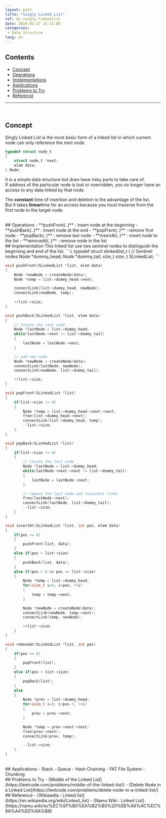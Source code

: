 ```yaml
---
layout: post
title: "Singly Linked List"
ref: ds-singly-linkedlist
date: 2019-03-27 15:15:00
categories: 
 - Data Structure
lang: en
---
```


## Contents
- [Concept](#sll)
- [Operations](#op)
- [Implementations](#implementation)
- [Applications](#app)
- [Problems to Try](#problem)
- [Reference](#ref)
<hr />
<br />

## Concept <a id="sll"></a>
Singly Linked List is the most basic form of a linked list in which current node can 
only reference the next node.

```c
typedef struct node_t
{
	struct node_t *next;
	elem data;
} Node;
```

It is a simple data structure but does have risky parts to take care of. <br />
If address of the particular node is lost or overridden, you no longer have an access
to any data linked by that node.

The **constant** time of insertion and deletion is the advantage of the list. <br />
But it takes **linear**time for an access because you must traverse from the first node 
to the target node.

<br />
## Operations <a id="op"></a>
- **pushFront(..)** : insert node at the beginning
- **pushBack(..)** : insert node at the end
- **popFront(..)** : remove first node
- **popBack(..)** : remove last node
- **insertAt(..)** : insert node to the list
- **removeAt(..)** : remove node in the list

<br />
## Implementation <a id="implementation"></a>
This linked list use two sentinel nodes to distinguish the beginning and end of the list.
```c
typedef struct slinkedlist_t
{
	// Sentinel nodes
	Node *dummy_head;
	Node *dummy_tail;
	size_t size;
} SLinkedList;
```

``` c
void pushFront(SLinkedList *list, elem data)
{
	Node *newNode = createNode(data);
	Node *temp = list->dummy_head->next;

	connectLink(list->dummy_head, newNode);
	connectLink(newNode, temp);
	
	++list->size;
}

void pushBack(SLinkedList *list, elem data)
{
	// locate the last node
	Node *lastNode = list->dummy_head;
	while(lastNode->next != list->dummy_tail)
	{
		lastNode = lastNode->next;
	}

	// add new node
	Node *newNode = createNode(data);
	connectLink(lastNode, newNode);
	connectLink(newNode, list->dummy_tail);

	++list->size;
}

void popFront(SLinkedList *list)
{
	if(list->size != 0)
	{
		Node *temp = list->dummy_head->next->next;
		free(list->dummy_head->next);
		connectLink(list->dummy_head, temp);
		--list->size;
	}
}

void popBack(SLinkedList *list)
{
	if(list->size != 0)
	{
		// locate the last node
		Node *lastNode = list->dummy_head;
		while(lastNode->next->next != list->dummy_tail)
		{
			lastNode = lastNode->next;
		}

		// remove the last node and reconnect links
		free(lastNode->next);
		connectLink(lastNode, list->dummy_tail);
		--list->size;
	}
}

void insertAt(SLinkedList *list, int pos, elem data)
{
	if(pos <= 0)
	{
		pushFront(list, data);
	}
	else if(pos > list->size)
	{
		pushBack(list, data);
	}
	else if(pos > 0 && pos <= list->size)
	{
		Node *temp = list->dummy_head;
		for(size_t i=0; i<pos; ++i)
		{
			temp = temp->next;
		}

		Node *newNode = createNode(data);
		connectLink(newNode, temp->next);
		connectLink(temp, newNode);

		++list->size;
	}
}

void removeAt(SLinkedList *list, int pos)
{
	if(pos <= 0)
	{
		popFront(list);
	}
	else if(pos > list->size)
	{
		popBack(list);
	}
	else
	{
		Node *prev = list->dummy_head;
		for(size_t i=0; i<pos-1; ++i)
		{
			prev = prev->next;
		}

		Node *temp = prev->next->next;
		free(prev->next);
		connectLink(prev, temp);

		--list->size;
	}
}
```

<br />
## Applications <a id="app"></a>
- Stack
- Queue
- Hash Chaining
- FAT File System - Chunking

<br />
## Problems to Try <a id="problem"></a>
 - [Middle of the Linked List](https://leetcode.com/problems/middle-of-the-linked-list/)
 - [Delete Node in a Linked List](https://leetcode.com/problems/delete-node-in-a-linked-list/)

<br />
## Reference <a id="ref"></a>
- [Wikipedia : Linked list](https://en.wikipedia.org/wiki/Linked_list)
- [Namu Wiki : Linked List](https://namu.wiki/w/%EC%97%B0%EA%B2%B0%20%EB%A6%AC%EC%8A%A4%ED%8A%B8)
